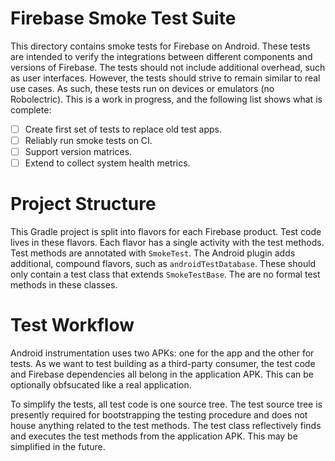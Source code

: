 # Firebase Smoke Test Suite

This directory contains smoke tests for Firebase on Android. These tests are
intended to verify the integrations between different components and versions of
Firebase. The tests should not include additional overhead, such as user
interfaces. However, the tests should strive to remain similar to real use
cases. As such, these tests run on devices or emulators (no Robolectric). This
is a work in progress, and the following list shows what is complete:

- [ ] Create first set of tests to replace old test apps.
- [ ] Reliably run smoke tests on CI.
- [ ] Support version matrices.
- [ ] Extend to collect system health metrics.

# Project Structure

This Gradle project is split into flavors for each Firebase product. Test code
lives in these flavors. Each flavor has a single activity with the test methods.
Test methods are annotated with `SmokeTest`. The Android plugin adds additional,
compound flavors, such as `androidTestDatabase`. These should only contain a
test class that extends `SmokeTestBase`. The are no formal test methods in these
classes.

# Test Workflow

Android instrumentation uses two APKs: one for the app and the other for tests.
As we want to test building as a third-party consumer, the test code and
Firebase dependencies all belong in the application APK. This can be optionally
obfsucated like a real application.

To simplify the tests, all test code is one source tree. The test source tree is
presently required for bootstrapping the testing procedure and does not house
anything related to the test methods. The test class reflectively finds and
executes the test methods from the application APK. This may be simplified in
the future.
